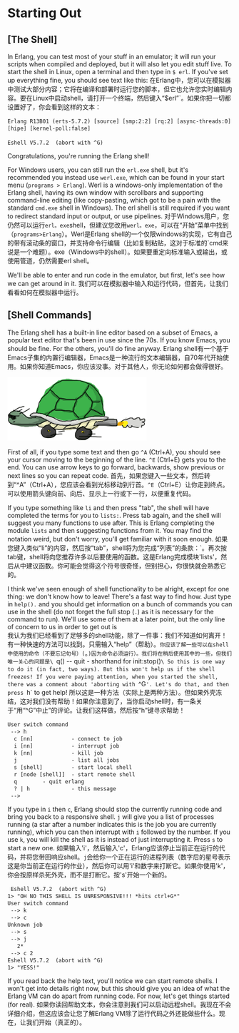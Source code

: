# Starting Out

## [The Shell]

In Erlang, you can test most of your stuff in an emulator; it will run your scripts when compiled and deployed, but it will also let you edit stuff live. To start the shell in Linux, open a terminal and then type in `$ erl`. If you've set up everything fine, you should see text like this:
在Erlang中，您可以在模拟器中测试大部分内容；它将在编译和部署时运行您的脚本，但它也允许您实时编辑内容。要在Linux中启动shell，请打开一个终端，然后键入“$erl”`。如果你把一切都设置好了，你会看到这样的文本：

```eshell
Erlang R13B01 (erts-5.7.2) [source] [smp:2:2] [rq:2] [async-threads:0] [hipe] [kernel-poll:false]

Eshell V5.7.2  (abort with ^G)
```

Congratulations, you're running the Erlang shell!

For Windows users, you can still run the `erl.exe` shell, but it's recommended you instead use `werl.exe`, which can be found in your start menu (`programs > Erlang`). Werl is a windows-only implementation of the Erlang shell, having its own window with scrollbars and supporting command-line editing (like copy-pasting, which got to be a pain with the standard `cmd.exe` shell in Windows). The erl shell is still required if you want to redirect standard input or output, or use pipelines.
对于Windows用户，您仍然可以运行`erl。exe`shell，但建议您改用`werl。exe`，可以在“开始”菜单中找到（`programs>Erlang`）。Werl是Erlang shell的一个仅限windows的实现，它有自己的带有滚动条的窗口，并支持命令行编辑（比如复制粘贴，这对于标准的`cmd来说是一个难题）。exe（Windows中的shell）。如果要重定向标准输入或输出，或使用管道，仍然需要erl shell。

We'll be able to enter and run code in the emulator, but first, let's see how we can get around in it.
我们可以在模拟器中输入和运行代码，但首先，让我们看看如何在模拟器中运行。

## [Shell Commands]

The Erlang shell has a built-in line editor based on a subset of Emacs, a popular text editor that's been in use since the 70s. If you know Emacs, you should be fine. For the others, you'll do fine anyway.
Erlang shell有一个基于Emacs子集的内置行编辑器，Emacs是一种流行的文本编辑器，自70年代开始使用。如果你知道Emacs，你应该没事。对于其他人，你无论如何都会做得很好。

![super turtle](../img/shell.png "In your face, Hare!")

First of all, if you type some text and then go `^A` (Ctrl+A), you should see your cursor moving to the beginning of the line. `^E` (Ctrl+E) gets you to the end. You can use arrow keys to go forward, backwards, show previous or next lines so you can repeat code.
首先，如果您键入一些文本，然后转到“^A”（Ctrl+A），您应该会看到光标移动到行首。`^E`（Ctrl+E）让你走到终点。可以使用箭头键向前、向后、显示上一行或下一行，以便重复代码。

If you type something like `li` and then press \"tab\", the shell will have completed the terms for you to `lists:`. Press tab again, and the shell will suggest you many functions to use after. This is Erlang completing the module `lists` and then suggesting functions from it. You may find the notation weird, but don't worry, you'll get familiar with it soon enough.
如果您键入类似“li”的内容，然后按“tab”，shell将为您完成“列表”的条款：`。再次按tab键，shell将向您推荐许多以后要使用的函数。这是Erlang完成模块'lists'，然后从中建议函数。你可能会觉得这个符号很奇怪，但别担心，你很快就会熟悉它的。

I think we've seen enough of shell functionality to be alright, except for one thing: we don't know how to leave! There's a fast way to find how. Just type in `help().` and you should get information on a bunch of commands you can use in the shell (do not forget the full stop (`.`) as it is necessary for the command to run). We'll use some of them at a later point, but the only line of concern to us in order to get out is\
我认为我们已经看到了足够多的shell功能，除了一件事：我们不知道如何离开！有一种快速的方法可以找到。只需输入“help”（帮助）。`你应该了解一些可以在shell中使用的命令（不要忘记句号）(`。`)因为命令必须运行）。我们将在稍后使用其中的一些，但我们唯一关心的问题是\
`q()        -- quit - shorthand for init:stop()`\
So this is one way to do it (in fact, two ways). But this won't help us if the shell freezes! If you were paying attention, when you started the shell, there was a comment about 'aborting with `^G`'. Let's do that, and then press `h` to get help!
所以这是一种方法（实际上是两种方法）。但如果外壳冻结，这对我们没有帮助！如果你注意到了，当你启动shell时，有一条关于“用“^G”中止”的评论。让我们这样做，然后按“h”键寻求帮助！

```eshell
User switch command
 --> h
  c [nn]            - connect to job
  i [nn]            - interrupt job
  k [nn]            - kill job
  j                 - list all jobs
  s [shell]         - start local shell
  r [node [shell]]  - start remote shell
  q        - quit erlang
  ? | h             - this message
 -->
```

If you type in `i` then `c`, Erlang should stop the currently running code and bring you back to a responsive shell. `j` will give you a list of processes running (a star after a number indicates this is the job you are currently running), which you can then interrupt with `i` followed by the number. If you use `k`, you will kill the shell as it is instead of just interrupting it. Press `s` to start a new one.
如果输入'i'，然后输入'c'，Erlang应该停止当前正在运行的代码，并将您带回响应shell。`j`会给你一个正在运行的进程列表（数字后的星号表示这是你当前正在运行的作业），然后你可以用'i'和数字来打断它。如果你使用'k'，你会按原样杀死外壳，而不是打断它。按's'开始一个新的。

```eshell
 Eshell V5.7.2  (abort with ^G)
1> "OH NO THIS SHELL IS UNRESPONSIVE!!! *hits ctrl+G*"
User switch command
 --> k
 --> c
Unknown job
 --> s
 --> j
   2* 
 --> c 2
Eshell V5.7.2  (abort with ^G)
1> "YESS!"
```

If you read back the help text, you'll notice we can start remote shells. I won't get into details right now, but this should give you an idea of what the Erlang VM can do apart from running code. For now, let's get things started (for real).
如果你读回帮助文本，你会注意到我们可以启动远程shell。我现在不会详细介绍，但这应该会让您了解Erlang VM除了运行代码之外还能做些什么。现在，让我们开始（真正的）。
